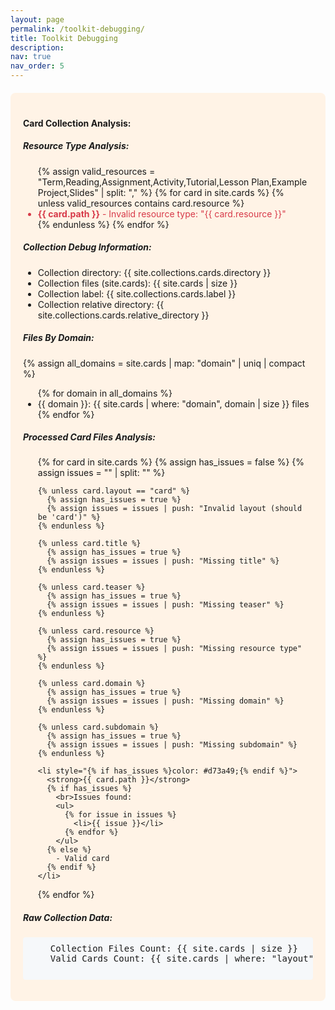```yaml
---
layout: page
permalink: /toolkit-debugging/
title: Toolkit Debugging
description:
nav: true
nav_order: 5
---
```


<!-- Card File Validation -->
<div style="background: #fff3e6; padding: 20px; margin: 20px 0; border-radius: 8px;">
  <h4>Card Collection Analysis:</h4>
  
  <h5>Resource Type Analysis:</h5>
  <ul>
  {% assign valid_resources = "Term,Reading,Assignment,Activity,Tutorial,Lesson Plan,Example Project,Slides" | split: "," %}
  {% for card in site.cards %}
    {% unless valid_resources contains card.resource %}
      <li style="color: #d73a49;">
        <strong>{{ card.path }}</strong> - Invalid resource type: "{{ card.resource }}"
      </li>
    {% endunless %}
  {% endfor %}
  </ul>

  <h5>Collection Debug Information:</h5>
  <ul>
    <li>Collection directory: {{ site.collections.cards.directory }}</li>
    <li>Collection files (site.cards): {{ site.cards | size }}</li>
    <li>Collection label: {{ site.collections.cards.label }}</li>
    <li>Collection relative directory: {{ site.collections.cards.relative_directory }}</li>
  </ul>

  <h5>Files By Domain:</h5>
  {% assign all_domains = site.cards | map: "domain" | uniq | compact %}
  <ul>
  {% for domain in all_domains %}
    <li>{{ domain }}: {{ site.cards | where: "domain", domain | size }} files</li>
  {% endfor %}
  </ul>

  <h5>Processed Card Files Analysis:</h5>
  <ul>
  {% for card in site.cards %}
    {% assign has_issues = false %}
    {% assign issues = "" | split: "" %}
    
    {% unless card.layout == "card" %}
      {% assign has_issues = true %}
      {% assign issues = issues | push: "Invalid layout (should be 'card')" %}
    {% endunless %}
    
    {% unless card.title %}
      {% assign has_issues = true %}
      {% assign issues = issues | push: "Missing title" %}
    {% endunless %}
    
    {% unless card.teaser %}
      {% assign has_issues = true %}
      {% assign issues = issues | push: "Missing teaser" %}
    {% endunless %}
    
    {% unless card.resource %}
      {% assign has_issues = true %}
      {% assign issues = issues | push: "Missing resource type" %}
    {% endunless %}
    
    {% unless card.domain %}
      {% assign has_issues = true %}
      {% assign issues = issues | push: "Missing domain" %}
    {% endunless %}
    
    {% unless card.subdomain %}
      {% assign has_issues = true %}
      {% assign issues = issues | push: "Missing subdomain" %}
    {% endunless %}
    
    <li style="{% if has_issues %}color: #d73a49;{% endif %}">
      <strong>{{ card.path }}</strong>
      {% if has_issues %}
        <br>Issues found:
        <ul>
          {% for issue in issues %}
            <li>{{ issue }}</li>
          {% endfor %}
        </ul>
      {% else %}
        - Valid card
      {% endif %}
    </li>
  {% endfor %}
  </ul>

  <h5>Raw Collection Data:</h5>
  <pre style="background: #f6f8fa; padding: 10px; border-radius: 4px; overflow-x: auto;">
    Collection Files Count: {{ site.cards | size }}
    Valid Cards Count: {{ site.cards | where: "layout", "card" | size }}
  </pre>
</div>
